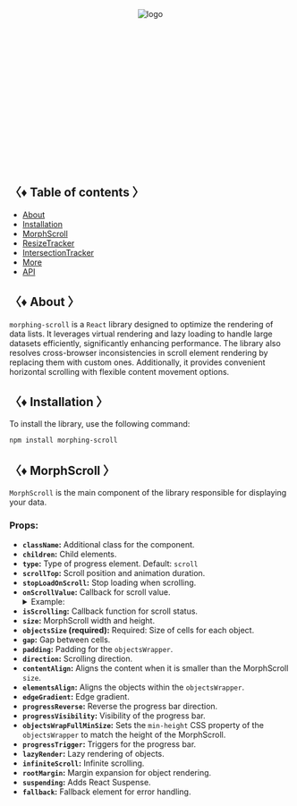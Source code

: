 <div align="center" style="height: 282px;">
  <img src="https://drive.google.com/uc?export=view&id=1zaKS3ZOVpeVEY2xcwZmUhdYuRBGBzZRR" alt="logo"/>
</div>

## 〈♦ Table of contents 〉

- [About](#-about-)
- [Installation](#-installation-)
- [MorphScroll](#-morph_scroll-)
- [ResizeTracker](#-resizet_racker-)
- [IntersectionTracker](#-intersection_tracker-)
- [More](#-more-)
- [API](#-api-)

## 〈♦ About 〉

`morphing-scroll` is a `React` library designed to optimize the rendering of data lists. It leverages virtual rendering and lazy loading to handle large datasets efficiently, significantly enhancing performance. The library also resolves cross-browser inconsistencies in scroll element rendering by replacing them with custom ones. Additionally, it provides convenient horizontal scrolling with flexible content movement options.

## 〈♦ Installation 〉

To install the library, use the following command:

```bash
npm install morphing-scroll
```

## 〈♦ MorphScroll 〉

`MorphScroll` is the main component of the library responsible for displaying your data.

### Props:

- **`className`:** Additional class for the component.
- **`children`:** Child elements.
- **`type`:** Type of progress element.
  Default: `scroll`
- **`scrollTop`:** Scroll position and animation duration.
- **`stopLoadOnScroll`:** Stop loading when scrolling.
- **`onScrollValue`:** Callback for scroll value.
  <details>
  <summary>Example:</summary>
    onScrollValue={[
     (scroll) => scroll > 200 && console.log("scroll > 200")
    ]}
  </details>
- **`isScrolling`:** Callback function for scroll status.
- **`size`:** MorphScroll width and height.
- **`objectsSize` (required):** Required: Size of cells for each object.
- **`gap`:** Gap between cells.
- **`padding`:** Padding for the `objectsWrapper`.
- **`direction`:** Scrolling direction.
- **`contentAlign`:** Aligns the content when it is smaller than the MorphScroll `size`.
- **`elementsAlign`:** Aligns the objects within the `objectsWrapper`.
- **`edgeGradient`:** Edge gradient.
- **`progressReverse`:** Reverse the progress bar direction.
- **`progressVisibility`:** Visibility of the progress bar.
- **`objectsWrapFullMinSize`:** Sets the `min-height` CSS property of the `objectsWrapper` to match the height of the MorphScroll.
- **`progressTrigger`:** Triggers for the progress bar.
- **`lazyRender`:** Lazy rendering of objects.
- **`infiniteScroll`:** Infinite scrolling.
- **`rootMargin`:** Margin expansion for object rendering.
- **`suspending`:** Adds React Suspense.
- **`fallback`:** Fallback element for error handling.
